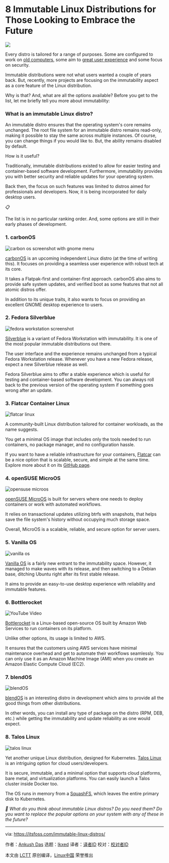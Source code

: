 [#]: subject: "8 Immutable Linux Distributions for Those Looking to Embrace the Future"
[#]: via: "https://itsfoss.com/immutable-linux-distros/"
[#]: author: "Ankush Das https://itsfoss.com/author/ankush/"
[#]: collector: "lkxed"
[#]: translator: " "
[#]: reviewer: " "
[#]: publisher: " "
[#]: url: " "

8 Immutable Linux Distributions for Those Looking to Embrace the Future
======

![][1]

Every distro is tailored for a range of purposes. Some are configured to work on [old computers][2], some aim to [great user experience][3] and some focus on security.

Immutable distributions were not what users wanted a couple of years back. But, recently, more projects are focusing on the immutability aspect as a core feature of the Linux distribution.

Why is that? And, what are all the options available? Before you get to the list, let me briefly tell you more about immutability:

### What is an immutable Linux distro?

An immutable distro ensures that the operating system's core remains unchanged. The root file system for an immutable distro remains read-only, making it possible to stay the same across multiple instances. Of course, you can change things if you would like to. But, the ability remains disabled by default.

How is it useful?

Traditionally, immutable distributions existed to allow for easier testing and container-based software development. Furthermore, immutability provides you with better security and reliable updates for your operating system.

Back then, the focus on such features was limited to distros aimed for professionals and developers. Now, it is being incorporated for daily desktop users.

📋

The list is in no particular ranking order. And, some options are still in their early phases of development.

### 1. carbonOS

![carbon os screenshot with gnome menu][4]

[carbonOS][5] is an upcoming independent Linux distro (at the time of writing this). It focuses on providing a seamless user experience with robust tech at its core.

It takes a Flatpak-first and container-first approach. carbonOS also aims to provide safe system updates, and verified boot as some features that not all atomic distros offer.

In addition to its unique traits, it also wants to focus on providing an excellent GNOME desktop experience to users.

### 2. Fedora Silverblue

![fedora workstation screenshot][6]

[Silverblue][7] is a variant of Fedora Workstation with immutability. It is one of the most popular immutable distributions out there.

The user interface and the experience remains unchanged from a typical Fedora Workstation release. Whenever you have a new Fedora release, expect a new Silverblue release as well.

Fedora Silverblue aims to offer a stable experience which is useful for testing and container-based software development. You can always roll back to the previous version of the operating system if something goes wrong after an update.

### 3. Flatcar Container Linux

![flatcar linux][8]

A community-built Linux distribution tailored for container workloads, as the name suggests.

You get a minimal OS image that includes only the tools needed to run containers, no package manager, and no configuration hassle.

If you want to have a reliable infrastructure for your containers, [Flatcar][9] can be a nice option that is scalable, secure, and simple at the same time. Explore more about it on its [GitHub page][10].

### 4. openSUSE MicroOS

![opensuse microos][11]

[openSUSE MicroOS][12] is built for servers where one needs to deploy containers or work with automated workflows.

It relies on transactional updates utilizing btrfs with snapshots, that helps save the file system's history without occupying much storage space.

Overall, MicroOS is a scalable, reliable, and secure option for server users.

### 5. Vanilla OS

![vanilla os][13]

[Vanilla OS][14] is a fairly new entrant to the immutability space. However, it managed to make waves with its release, and then switching to a Debian base, ditching Ubuntu right after its first stable release.

It aims to provide an easy-to-use desktop experience with reliability and immutable features.

### 6. Bottlerocket

![YouTube Video][14]

[Bottlerocket][16] is a Linux-based open-source OS built by Amazon Web Services to run containers on its platform.

Unlike other options, its usage is limited to AWS.

It ensures that the customers using AWS services have minimal maintenance overhead and get to automate their workflows seamlessly. You can only use it as an Amazon Machine Image (AMI) when you create an Amazon Elastic Compute Cloud (EC2).

### 7. blendOS

![blendOS][17]

[blendOS][18] is an interesting distro in development which aims to provide all the good things from other distributions.

In other words, you can install any type of package on the distro (RPM, DEB, etc.) while getting the immutability and update reliability as one would expect.

### 8. Talos Linux

![talos linux][19]

Yet another unique Linux distribution, designed for Kubernetes. [Talos Linux][20] is an intriguing option for cloud users/developers.

It is secure, immutable, and a minimal option that supports cloud platforms, bare metal, and virtualization platforms. You can easily launch a Talos cluster inside Docker too.

The OS runs in memory from a [SquashFS][21], which leaves the entire primary disk to Kubernetes.

_💬 What do you think about immutable Linux distros? Do you need them? Do you want to replace the popular options on your system with any of these in the future?_

--------------------------------------------------------------------------------

via: https://itsfoss.com/immutable-linux-distros/

作者：[Ankush Das][a]
选题：[lkxed][b]
译者：[译者ID](https://github.com/译者ID)
校对：[校对者ID](https://github.com/校对者ID)

本文由 [LCTT](https://github.com/LCTT/TranslateProject) 原创编译，[Linux中国](https://linux.cn/) 荣誉推出

[a]: https://itsfoss.com/author/ankush/
[b]: https://github.com/lkxed/
[1]: https://itsfoss.com/content/images/2023/03/linux-mega-packt.webp
[2]: https://itsfoss.com/lightweight-linux-beginners/
[3]: https://itsfoss.com/beautiful-linux-distributions/
[4]: https://itsfoss.com/content/images/2023/03/carbon-os-screenshot.png
[5]: https://carbon.sh/?ref=itsfoss.com
[6]: https://itsfoss.com/content/images/2023/03/fedora-37-silverblue.jpg
[7]: https://silverblue.fedoraproject.org/?ref=itsfoss.com
[8]: https://itsfoss.com/content/images/2023/03/flatcar-linux.jpg
[9]: https://www.flatcar.org/?ref=itsfoss.com
[10]: https://github.com/flatcar/Flatcar?ref=itsfoss.com
[11]: https://itsfoss.com/content/images/2023/03/opensuse-micro-os.jpg
[12]: https://microos.opensuse.org/?ref=itsfoss.com
[13]: https://itsfoss.com/content/images/2023/03/vanilla-os.jpg
[14]: https://vanillaos.org/?ref=itsfoss.com
[15]: https://www.youtube.com/embed/Y2cas2I-5bk?feature=oembed
[16]: https://aws.amazon.com/bottlerocket/?ref=itsfoss.com
[17]: https://itsfoss.com/content/images/2023/03/blend-os.jpg
[18]: https://blendos.co/?ref=itsfoss.com
[19]: https://itsfoss.com/content/images/2023/03/talos-linux.jpg
[20]: https://www.talos.dev/?ref=itsfoss.com
[21]: https://en.wikipedia.org/wiki/SquashFS?ref=itsfoss.com